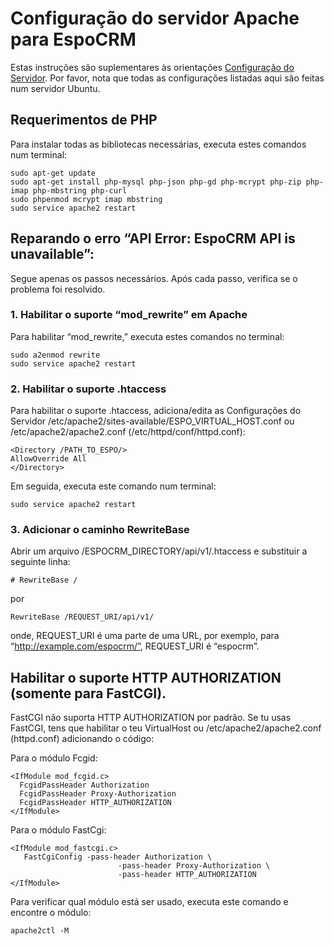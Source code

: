 # Configuração do servidor Apache para EspoCRM

Estas instruções são suplementares às orientações [Configuração do Servidor](server-configuration.md). Por favor, nota que todas as configurações listadas aqui são feitas num servidor Ubuntu.

## Requerimentos de PHP

Para instalar todas as bibliotecas necessárias, executa estes comandos num terminal:

```
sudo apt-get update
sudo apt-get install php-mysql php-json php-gd php-mcrypt php-zip php-imap php-mbstring php-curl
sudo phpenmod mcrypt imap mbstring
sudo service apache2 restart
```

## Reparando o erro “API Error: EspoCRM API is unavailable”:

Segue apenas os passos necessários. Após cada passo, verifica se o problema foi resolvido.

### 1. Habilitar o suporte “mod_rewrite” em Apache

Para habilitar “mod_rewrite,” executa estes comandos no terminal:

```
sudo a2enmod rewrite
sudo service apache2 restart
```

### 2. Habilitar o suporte .htaccess

Para habilitar o suporte .htaccess, adiciona/edita as Configurações do Servidor /etc/apache2/sites-available/ESPO_VIRTUAL_HOST.conf ou /etc/apache2/apache2.conf (/etc/httpd/conf/httpd.conf):

```
<Directory /PATH_TO_ESPO/>
AllowOverride All
</Directory>
```

Em seguida, executa este comando num terminal:

```
sudo service apache2 restart
```

### 3. Adicionar o caminho RewriteBase

Abrir um arquivo /ESPOCRM_DIRECTORY/api/v1/.htaccess e substituir a seguinte linha:

```
# RewriteBase /
```

por

```
RewriteBase /REQUEST_URI/api/v1/
```

onde, REQUEST_URI é uma parte de uma URL, por exemplo, para “http://example.com/espocrm/”, REQUEST_URI é “espocrm”.


## Habilitar o suporte HTTP AUTHORIZATION (somente para FastCGI).

FastCGI não suporta HTTP AUTHORIZATION por padrão. Se tu usas FastCGI, tens que habilitar o teu VirtualHost ou /etc/apache2/apache2.conf (httpd.conf) adicionando o código:

Para o módulo Fcgid:

```
<IfModule mod_fcgid.c>
  FcgidPassHeader Authorization
  FcgidPassHeader Proxy-Authorization
  FcgidPassHeader HTTP_AUTHORIZATION  
</IfModule>
```

Para o módulo FastCgi:

```
<IfModule mod_fastcgi.c>
   FastCgiConfig -pass-header Authorization \
                        -pass-header Proxy-Authorization \
                        -pass-header HTTP_AUTHORIZATION  
</IfModule>
```

Para verificar qual módulo está ser usado, executa este comando e encontre o módulo:

```
apache2ctl -M
```
